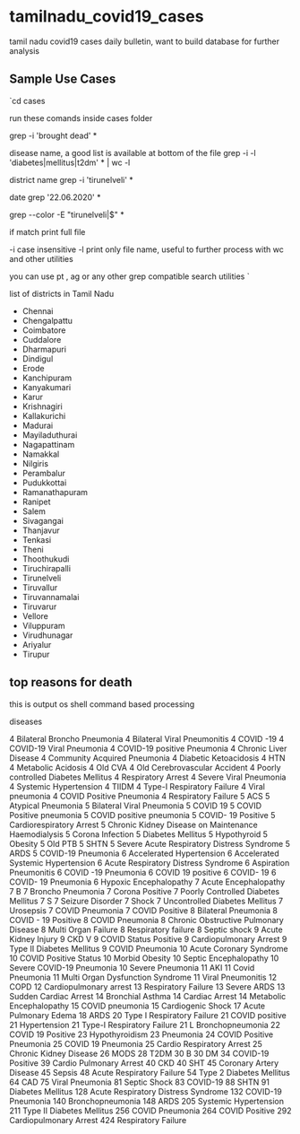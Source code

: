 # tamilnadu_covid19_cases
tamil nadu covid19 cases daily bulletin, want to build database for further analysis








## Sample Use Cases

`cd cases

run these comands inside cases folder

grep -i 'brought dead' *


disease name, a good list is available at bottom of the file
grep -i -l 'diabetes\|mellitus\|t2dm' * | wc -l


district name
grep -i 'tirunelveli' *


date
grep '22.06.2020' *


grep --color -E "tirunelveli|$" * 

if match print full file


-i case insensitive
-l print only file name, useful to further process with wc and other utilities

you can use pt , ag or any other grep compatible search utilities
`




list of districts in Tamil Nadu

- Chennai 
- Chengalpattu
- Coimbatore 
- Cuddalore 
- Dharmapuri 
- Dindigul 
- Erode 
- Kanchipuram 
- Kanyakumari 
- Karur 
- Krishnagiri 
- Kallakurichi 
- Madurai 
- Mayiladuthurai 
- Nagapattinam 
- Namakkal 
- Nilgiris
- Perambalur 
- Pudukkottai 
- Ramanathapuram 
- Ranipet
- Salem 
- Sivagangai 
- Thanjavur 
- Tenkasi
- Theni 
- Thoothukudi 
- Tiruchirapalli 
- Tirunelveli 
- Tiruvallur 
- Tiruvannamalai 
- Tiruvarur 
- Vellore 
- Viluppuram 
- Virudhunagar 
- Ariyalur 
- Tirupur 



## top reasons for death

this is output os shell command based processing

diseases

   4  Bilateral Broncho Pneumonia 
   4  Bilateral Viral Pneumonitis 
   4  COVID -19 
   4  COVID-19 Viral Pneumonia 
   4  COVID-19 positive Pneumonia 
   4  Chronic Liver Disease 
   4  Community Acquired Pneumonia 
   4  Diabetic Ketoacidosis 
   4  HTN 
   4  Metabolic Acidosis 
   4  Old CVA 
   4  Old Cerebrovascular Accident 
   4  Poorly controlled Diabetes Mellitus 
   4  Respiratory Arrest 
   4  Severe Viral Pneumonia 
   4  Systemic Hypertension
   4  TIIDM 
   4  Type-I Respiratory Failure
   4  Viral pneumonia 
   4 COVID Positive Pneumonia 
   4 Respiratory Failure 
   5  ACS 
   5  Atypical Pneumonia 
   5  Bilateral Viral Pneumonia 
   5  COVID 19 
   5  COVID Positive pneumonia 
   5  COVID positive pneumonia 
   5  COVID- 19 Positive 
   5  Cardiorespiratory Arrest 
   5  Chronic Kidney Disease on Maintenance Haemodialysis 
   5  Corona Infection 
   5  Diabetes Mellitus
   5  Hypothyroid 
   5  Obesity 
   5  Old PTB 
   5  SHTN
   5  Severe Acute Respiratory Distress Syndrome 
   5 ARDS 
   5 COVID-19 Pneumonia 
   6  Accelerated Hypertension 
   6  Accelerated Systemic Hypertension 
   6  Acute Respiratory Distress Syndrome
   6  Aspiration Pneumonitis 
   6  COVID -19 Pneumonia 
   6  COVID 19 positive 
   6  COVID- 19 
   6  COVID- 19 Pneumonia 
   6  Hypoxic Encephalopathy 
   7  Acute Encephalopathy 
   7  B 
   7  Broncho Pneumonia 
   7  Corona Positive 
   7  Poorly Controlled Diabetes Mellitus 
   7  S
   7  Seizure Disorder 
   7  Shock 
   7  Uncontrolled Diabetes Mellitus 
   7  Urosepsis 
   7 COVID Pneumonia 
   7 COVID Positive 
   8  Bilateral Pneumonia 
   8  COVID - 19 Positive 
   8  COVID Pneumonia
   8  Chronic Obstructive Pulmonary Disease 
   8  Multi Organ Failure 
   8  Respiratory failure 
   8  Septic shock 
   9  Acute Kidney Injury 
   9  CKD V 
   9  COVID Status Positive 
   9  Cardiopulmonary Arrest
   9  Type II Diabetes Mellitus
   9 COVID Pneumonia
  10  Acute Coronary Syndrome 
  10  COVID Positive Status 
  10  Morbid Obesity 
  10  Septic Encephalopathy 
  10  Severe COVID-19 Pneumonia 
  10  Severe Pneumonia 
  11  AKI 
  11  Covid Pneumonia 
  11  Multi Organ Dysfunction Syndrome 
  11  Viral Pneumonitis 
  12  COPD 
  12  Cardiopulmonary arrest 
  13  Respiratory Failure
  13  Severe ARDS 
  13  Sudden Cardiac Arrest 
  14  Bronchial Asthma 
  14  Cardiac Arrest 
  14  Metabolic Encephalopathy 
  15  COVID pneumonia 
  15  Cardiogenic Shock 
  17  Acute Pulmonary Edema 
  18  ARDS
  20  Type I Respiratory Failure 
  21  COVID positive 
  21  Hypertension 
  21  Type-I Respiratory Failure 
  21 L Bronchopneumonia 
  22  COVID 19 Positive 
  23  Hypothyroidism 
  23  Pneumonia 
  24  COVID Positive Pneumonia 
  25  COVID 19 Pneumonia 
  25  Cardio Respiratory Arrest 
  25  Chronic Kidney Disease 
  26  MODS 
  28  T2DM 
  30  B
  30  DM 
  34  COVID-19 Positive 
  39  Cardio Pulmonary Arrest 
  40  CKD 
  40  SHT 
  45  Coronary Artery Disease 
  45  Sepsis 
  48  Acute Respiratory Failure 
  54  Type 2 Diabetes Mellitus 
  64  CAD 
  75  Viral Pneumonia 
  81  Septic Shock 
  83  COVID-19 
  88  SHTN 
  91  Diabetes Mellitus 
 128  Acute Respiratory Distress Syndrome 
 132  COVID-19 Pneumonia 
 140  Bronchopneumonia 
 148  ARDS 
 205  Systemic Hypertension 
 211  Type II Diabetes Mellitus 
 256  COVID Pneumonia 
 264  COVID Positive 
 292  Cardiopulmonary Arrest 
 424  Respiratory Failure 

